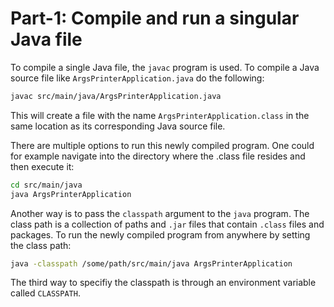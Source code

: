 # Part-1: Compile and run a singular Java file

To compile a single Java file, the `javac` program is used. To compile a Java
source file like `ArgsPrinterApplication.java` do the following:

```bash
javac src/main/java/ArgsPrinterApplication.java
```

This will create a file with the name `ArgsPrinterApplication.class` in the same
location as its corresponding Java source file.

There are multiple options to run this newly compiled program. One could for
example navigate into the directory where the .class file resides and then
execute it:

```bash
cd src/main/java
java ArgsPrinterApplication
```

Another way is to pass the `classpath` argument to the `java` program. The
class path is a collection of paths and `.jar` files that contain `.class` files
and packages. To run the newly compiled program from anywhere by setting the
class path:

```bash
java -classpath /some/path/src/main/java ArgsPrinterApplication
```

The third way to specifiy the classpath is through an environment variable
called `CLASSPATH`.

